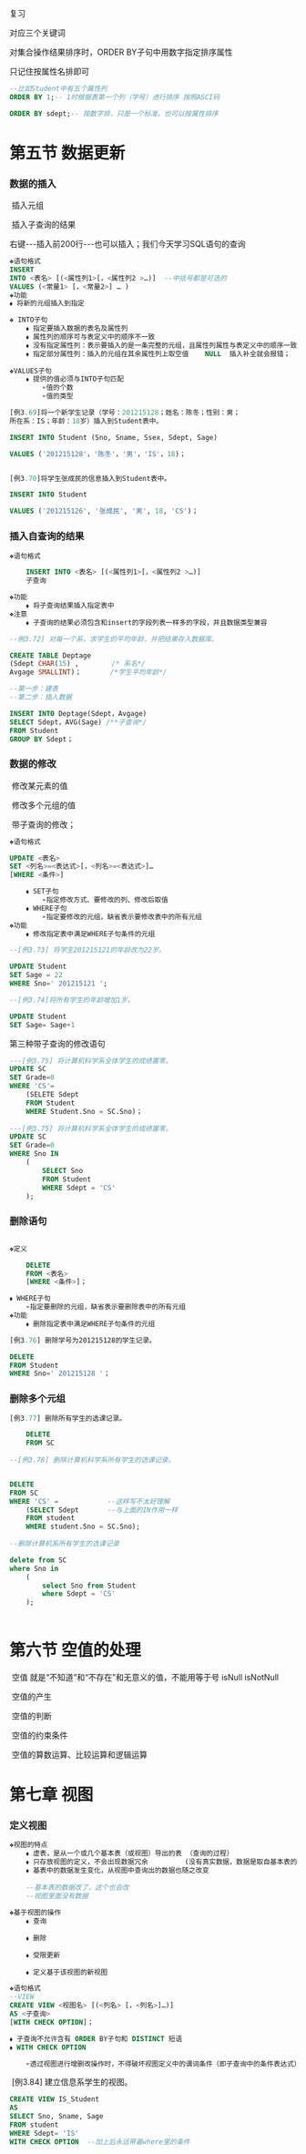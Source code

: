 复习

对应三个关键词   

对集合操作结果排序时，ORDER BY子句中用数字指定排序属性

只记住按属性名排即可

```SQL
--比如Student中有五个属性列
ORDER BY 1;-- 1时根据表第一个列（学号）进行排序 按照ASCI码

ORDER BY sdept;-- 按数字排，只是一个标准。也可以按属性排序
```



# 第五节 数据更新



### 数据的插入

​	插入元组

​	插入子查询的结果

右键---插入前200行---也可以插入；我们今天学习SQL语句的查询

```sql
❖语句格式
INSERT 
INTO <表名> [(<属性列1>[，<属性列2 >…)]  --中括号都是可选的
VALUES (<常量1> [，<常量2>] … )
❖功能
⬧ 将新的元组插入到指定
```



```sql
❖ INTO子句
	⬧ 指定要插入数据的表名及属性列
	⬧ 属性列的顺序可与表定义中的顺序不一致
	⬧ 没有指定属性列：表示要插入的是一条完整的元组，且属性列属性与表定义中的顺序一致
	⬧ 指定部分属性列：插入的元组在其余属性列上取空值    NULL  插入补全就会报错；
	
❖VALUES子句
	⬧ 提供的值必须与INTO子句匹配
		➢值的个数
		➢值的类型
```

```sql
[例3.69]将一个新学生记录（学号：201215128；姓名：陈冬；性别：男；
所在系：IS；年龄：18岁）插入到Student表中。

INSERT INTO Student (Sno, Sname, Ssex, Sdept, Sage)

VALUES ('201215128'，'陈冬'，'男'，'IS'，18)；


[例3.70]将学生张成民的信息插入到Student表中。

INSERT INTO Student

VALUES ('201215126', '张成民', '男', 18, 'CS')；
```

### 插入自查询的结果

```sql
❖语句格式

	INSERT INTO <表名> [(<属性列1>[，<属性列2 >…)]
	子查询

❖功能
	⬧ 将子查询结果插入指定表中
❖注意
	⬧ 子查询的结果必须包含和insert的字段列表一样多的字段，并且数据类型兼容

```

```sql
--例3.72] 对每一个系，求学生的平均年龄，并把结果存入数据库。

CREATE TABLE Deptage
(Sdept CHAR(15) , 		 /* 系名*/
Avgage SMALLINT)；	 	/*学生平均年龄*/

--第一步：建表
--第二步：插入数据

INSERT INTO Deptage(Sdept，Avgage)
SELECT Sdept，AVG(Sage) /**子查询*/
FROM Student
GROUP BY Sdept；

```

### 数据的修改

​	修改某元素的值

​	修改多个元组的值

​	带子查询的修改；



```sql
❖语句格式

UPDATE <表名>
SET <列名>=<表达式>[，<列名>=<表达式>]…
[WHERE <条件>]

	⬧ SET子句
		➢指定修改方式、要修改的列、修改后取值
	⬧ WHERE子句
		➢指定要修改的元组，缺省表示要修改表中的所有元组
❖功能
	⬧ 修改指定表中满足WHERE子句条件的元组

```

```sql
--[例3.73] 将学生201215121的年龄改为22岁。

UPDATE Student
SET Sage = 22
WHERE Sno=' 201215121 ';


```



```sql
--[例3.74]将所有学生的年龄增加1岁。

UPDATE Student
SET Sage= Sage+1


```

第三种带子查询的修改语句



```sql
---[例3.75] 将计算机科学系全体学生的成绩置零。
UPDATE SC
SET Grade=0
WHERE 'CS'=
	(SELETE Sdept
	FROM Student
    WHERE Student.Sno = SC.Sno)；
    
---[例3.75] 将计算机科学系全体学生的成绩置零。 
UPDATE SC
SET Grade=0
WHERE Sno IN
	(
        SELECT Sno
     	FROM Student
     	WHERE Sdept = 'CS'
    );
```

### 删除语句

```sql

❖定义

	DELETE
	FROM <表名>
	[WHERE <条件>]；

⬧ WHERE子句
	➢指定要删除的元组，缺省表示要删除表中的所有元组
❖功能
	⬧ 删除指定表中满足WHERE子句条件的元组
```



```sql
[例3.76] 删除学号为201215128的学生记录。

DELETE
FROM Student
WHERE Sno=' 201215128 '；
```

### 删除多个元组

```sql
[例3.77] 删除所有学生的选课记录。

	DELETE
	FROM SC
	
--[例3.78] 删除计算机科学系所有学生的选课记录。


DELETE
FROM SC
WHERE 'CS' =    		--这样写不太好理解
	(SELECT Sdept   	--与上面的IN作用一样
	FROM student
	WHERE student.Sno = SC.Sno);
	
--删除计算机系所有学生的选课记录

delete from SC
where Sno in
	(
		select Sno from Student
		where Sdept = 'CS'
	);
	

```

# 第六节 空值的处理

​	空值 就是“不知道”和“不存在”和无意义的值，不能用等于号  isNull   isNotNull



​	空值的产生

​	空值的判断

​	空值的约束条件

​	空值的算数运算、比较运算和逻辑运算



# 第七章 视图

### 定义视图

```sql
❖视图的特点
	⬧ 虚表，是从一个或几个基本表（或视图）导出的表 （查询的过程）
	⬧ 只存放视图的定义，不会出现数据冗余 		(没有真实数据，数据是取自基本表的，避免麻烦- 多处更新)
	⬧ 基表中的数据发生变化，从视图中查询出的数据也随之改变
	
	--基本表的数据改了，这个也会改
	--视图里面没有数据
	
❖基于视图的操作
	⬧ 查询
	
	⬧ 删除
	
	⬧ 受限更新
	
	⬧ 定义基于该视图的新视图

❖语句格式
--VIEW
CREATE VIEW <视图名> [(<列名> [，<列名>]…)]
AS <子查询>
[WITH CHECK OPTION]；

⬧ 子查询不允许含有 ORDER BY子句和 DISTINCT 短语
⬧ WITH CHECK OPTION

	➢透过视图进行增删改操作时，不得破坏视图定义中的谓词条件（即子查询中的条件表达式）

```

​	[例3.84] 建立信息系学生的视图。 

```sql
CREATE VIEW IS_Student
AS
SELECT Sno, Sname, Sage
FROM student
WHERE Sdept= 'IS'
WITH CHECK OPTION  --加上后永远带着where里的条件
```



